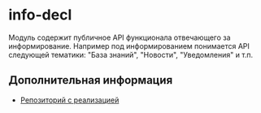 # info-decl

Модуль содержит публичное API функционала отвечающего за информирование.
Например под информированием понимается API следующей тематики:
"База знаний", "Новости", "Уведомления" и т.п.

## Дополнительная информация
- [Репозиторий с реализацией](https://git.sbis.ru/mobileworkspace/apps/droid/communicator.git)